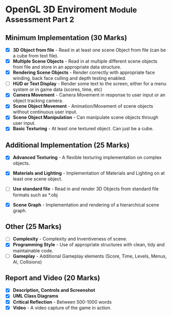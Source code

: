 # OpenGL 3D Enviroment <small>Module Assessment Part 2</small>

## Minimum Implementation (30 Marks)
- [x] **3D Object from file** - Read in at least one scene Object from file (can be a cube from text file).
- [x] **Multiple Scene Objects** - Read in at multiple different scene objects from file and store in an appropriate data structure.
- [x] **Rendering Scene Objects** - Render correctly with appropriate face winding, back face culling and depth testing enabled.
- [ ] **HUD or Text Display** - Render some text to the screen, either for a menu system or in game data (scores, time, etc)
- [x] **Camera Movement** - Camera Movement in response to user input or an object tracking camera.
- [x] **Scene Object Movement** - Animation/Movement of scene objects without continuous user input.
- [x] **Scene Object Manipulation** - Can manipulate scene objects through user input.
- [x] **Basic Texturing** - At least one textured object. Can just be a cube.

## Additional Implementation (25 Marks)
- [x] **Advanced Texturing** - A flexible texturing implementation on complex objects.
- [x] **Materials and Lighting** - Implementation of Materials and Lighting on at least one scene object.
- [ ] **Use standard file** - Read in and render 3D Objects from standard file formats such as *.obj
- [x] **Scene Graph** - Implementation and rendering of a hierarchical scene graph.


## Other (25 Marks)
- [ ] **Complexity** - Complexity and Inventiveness of scene.
- [x] **Programming Style** - Use of appropriate structures with clean, tidy and maintainable code.
- [ ] **Gameplay** - Additional Gameplay elements (Score, Time, Levels, Menus, Al, Collisions)

## Report and Video (20 Marks)
- [x] **Description, Controls and Screenshot**
- [x] **UML Class Diagrams**
- [x] **Critical Reflection** - Between 500-1000 words
- [x] **Video** - A video capture of the game in action.
